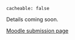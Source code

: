 ```
cacheable: false
```

Details coming soon.

[Moodle submission page](https://moodle.pugetsound.edu/moodle/mod/assign/view.php?id=318511)
